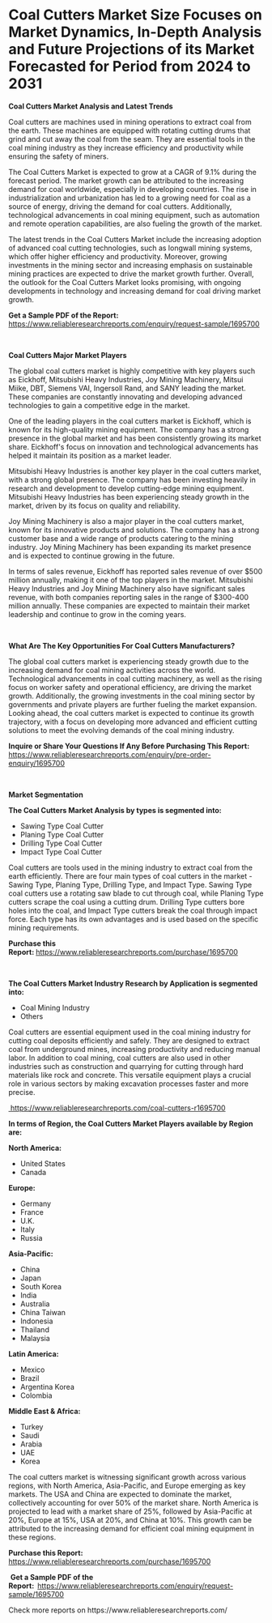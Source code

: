 <p><h1>Coal Cutters Market Size Focuses on Market Dynamics, In-Depth Analysis and Future Projections of its Market Forecasted for Period from 2024 to 2031</h1></p><p><strong>Coal Cutters Market Analysis and Latest Trends</strong></p>
<p><p>Coal cutters are machines used in mining operations to extract coal from the earth. These machines are equipped with rotating cutting drums that grind and cut away the coal from the seam. They are essential tools in the coal mining industry as they increase efficiency and productivity while ensuring the safety of miners.</p><p>The Coal Cutters Market is expected to grow at a CAGR of 9.1% during the forecast period. The market growth can be attributed to the increasing demand for coal worldwide, especially in developing countries. The rise in industrialization and urbanization has led to a growing need for coal as a source of energy, driving the demand for coal cutters. Additionally, technological advancements in coal mining equipment, such as automation and remote operation capabilities, are also fueling the growth of the market.</p><p>The latest trends in the Coal Cutters Market include the increasing adoption of advanced coal cutting technologies, such as longwall mining systems, which offer higher efficiency and productivity. Moreover, growing investments in the mining sector and increasing emphasis on sustainable mining practices are expected to drive the market growth further. Overall, the outlook for the Coal Cutters Market looks promising, with ongoing developments in technology and increasing demand for coal driving market growth.</p></p>
<p><strong>Get a Sample PDF of the Report:&nbsp;</strong> <a href="https://www.reliableresearchreports.com/enquiry/request-sample/1695700">https://www.reliableresearchreports.com/enquiry/request-sample/1695700</a></p>
<p>&nbsp;</p>
<p><strong>Coal Cutters Major Market Players</strong></p>
<p><p>The global coal cutters market is highly competitive with key players such as Eickhoff, Mitsubishi Heavy Industries, Joy Mining Machinery, Mitsui Miike, DBT, Siemens VAI, Ingersoll Rand, and SANY leading the market. These companies are constantly innovating and developing advanced technologies to gain a competitive edge in the market.</p><p>One of the leading players in the coal cutters market is Eickhoff, which is known for its high-quality mining equipment. The company has a strong presence in the global market and has been consistently growing its market share. Eickhoff's focus on innovation and technological advancements has helped it maintain its position as a market leader.</p><p>Mitsubishi Heavy Industries is another key player in the coal cutters market, with a strong global presence. The company has been investing heavily in research and development to develop cutting-edge mining equipment. Mitsubishi Heavy Industries has been experiencing steady growth in the market, driven by its focus on quality and reliability.</p><p>Joy Mining Machinery is also a major player in the coal cutters market, known for its innovative products and solutions. The company has a strong customer base and a wide range of products catering to the mining industry. Joy Mining Machinery has been expanding its market presence and is expected to continue growing in the future.</p><p>In terms of sales revenue, Eickhoff has reported sales revenue of over $500 million annually, making it one of the top players in the market. Mitsubishi Heavy Industries and Joy Mining Machinery also have significant sales revenue, with both companies reporting sales in the range of $300-400 million annually. These companies are expected to maintain their market leadership and continue to grow in the coming years.</p></p>
<p>&nbsp;</p>
<p><strong>What Are The Key Opportunities For Coal Cutters Manufacturers?</strong></p>
<p><p>The global coal cutters market is experiencing steady growth due to the increasing demand for coal mining activities across the world. Technological advancements in coal cutting machinery, as well as the rising focus on worker safety and operational efficiency, are driving the market growth. Additionally, the growing investments in the coal mining sector by governments and private players are further fueling the market expansion. Looking ahead, the coal cutters market is expected to continue its growth trajectory, with a focus on developing more advanced and efficient cutting solutions to meet the evolving demands of the coal mining industry.</p></p>
<p><strong>Inquire or Share Your Questions If Any Before Purchasing This Report:</strong> <a href="https://www.reliableresearchreports.com/enquiry/pre-order-enquiry/1695700">https://www.reliableresearchreports.com/enquiry/pre-order-enquiry/1695700</a></p>
<p>&nbsp;</p>
<p><strong>Market Segmentation</strong></p>
<p><strong>The Coal Cutters Market Analysis by types is segmented into:</strong></p>
<p><ul><li>Sawing Type Coal Cutter</li><li>Planing Type Coal Cutter</li><li>Drilling Type Coal Cutter</li><li>Impact Type Coal Cutter</li></ul></p>
<p><p>Coal cutters are tools used in the mining industry to extract coal from the earth efficiently. There are four main types of coal cutters in the market - Sawing Type, Planing Type, Drilling Type, and Impact Type. Sawing Type coal cutters use a rotating saw blade to cut through coal, while Planing Type cutters scrape the coal using a cutting drum. Drilling Type cutters bore holes into the coal, and Impact Type cutters break the coal through impact force. Each type has its own advantages and is used based on the specific mining requirements.</p></p>
<p><strong>Purchase this Report:&nbsp;</strong><a href="https://www.reliableresearchreports.com/purchase/1695700">https://www.reliableresearchreports.com/purchase/1695700</a></p>
<p>&nbsp;</p>
<p><strong>The Coal Cutters Market Industry Research by Application is segmented into:</strong></p>
<p><ul><li>Coal Mining Industry</li><li>Others</li></ul></p>
<p><p>Coal cutters are essential equipment used in the coal mining industry for cutting coal deposits efficiently and safely. They are designed to extract coal from underground mines, increasing productivity and reducing manual labor. In addition to coal mining, coal cutters are also used in other industries such as construction and quarrying for cutting through hard materials like rock and concrete. This versatile equipment plays a crucial role in various sectors by making excavation processes faster and more precise.</p></p>
<p><a href="https://www.reliableresearchreports.com/coal-cutters-r1695700">&nbsp;https://www.reliableresearchreports.com/coal-cutters-r1695700</a></p>
<p><strong>In terms of Region, the Coal Cutters Market Players available by Region are:</strong></p>
<p>
    <p> <strong> North America: </strong>
        <ul>
            <li>United States</li>
            <li>Canada</li>
        </ul>
        </p> 
    <p> <strong> Europe: </strong>
        <ul>
            <li>Germany</li>
            <li>France</li>
            <li>U.K.</li>
            <li>Italy</li>
            <li>Russia</li>
        </ul>
        </p> 
    <p> <strong> Asia-Pacific: </strong>
        <ul>
            <li>China</li>
            <li>Japan</li>
            <li>South Korea</li>
            <li>India</li>
            <li>Australia</li>
            <li>China Taiwan</li>
            <li>Indonesia</li>
            <li>Thailand</li>
            <li>Malaysia</li>
        </ul>
        </p> 
    <p> <strong> Latin America: </strong>
        <ul>
            <li>Mexico</li>
            <li>Brazil</li>
            <li>Argentina Korea</li>
            <li>Colombia</li>
        </ul>
        </p> 
    <p> <strong> Middle East & Africa: </strong>
        <ul>
            <li>Turkey</li>
            <li>Saudi</li>
            <li>Arabia</li>
            <li>UAE</li>
            <li>Korea</li>
        </ul>
    </p>
    </p>
<p><p>The coal cutters market is witnessing significant growth across various regions, with North America, Asia-Pacific, and Europe emerging as key markets. The USA and China are expected to dominate the market, collectively accounting for over 50% of the market share. North America is projected to lead with a market share of 25%, followed by Asia-Pacific at 20%, Europe at 15%, USA at 20%, and China at 10%. This growth can be attributed to the increasing demand for efficient coal mining equipment in these regions.</p></p>
<p><strong>Purchase this Report: </strong><a href="https://www.reliableresearchreports.com/purchase/1695700">https://www.reliableresearchreports.com/purchase/1695700</a></p>
<p>&nbsp;<strong>Get a Sample PDF of the Report:&nbsp;&nbsp;</strong><a href="https://www.reliableresearchreports.com/enquiry/request-sample/1695700">https://www.reliableresearchreports.com/enquiry/request-sample/1695700</a></p>
<p><strong></strong></p>
<p>Check more reports on https://www.reliableresearchreports.com/</p>